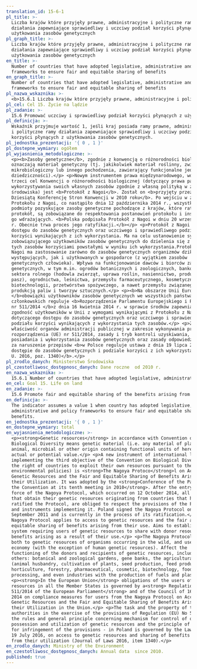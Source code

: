 ```yaml
---
translation_id: 15-6-1
pl_title: >-
  Liczba krajów które przyjęły prawne, administracyjne i polityczne ramy
  działania zapewniające sprawiedliwy i uczciwy podział korzyści płynących z
  użytkowania zasobów genetycznych
pl_graph_title: >-
  Liczba krajów które przyjęły prawne, administracyjne i polityczne ramy
  działania zapewniające sprawiedliwy i uczciwy podział korzyści płynących z
  użytkowania zasobów genetycznych
en_title: >-
  Number of countries that have adopted legislative, administrative and policy
  frameworks to ensure fair and equitable sharing of benefits
en_graph_title: >-
  Number of countries that have adopted legislative, administrative and policy
  frameworks to ensure fair and equitable sharing of benefits
pl_nazwa_wskaznika: >-
  <b>15.6.1 Liczba krajów które przyjęły prawne, administracyjne i polityczne ramy działania zapewniające sprawiedliwy i uczciwy podział korzyści płynących z użytkowania zasobów genetycznych</b>
pl_cel: Cel 15. Życie na lądzie
pl_zadanie: >-
  15.6 Promować uczciwy i sprawiedliwy podział korzyści płynących z użytkowania zasobów genetycznych oraz promować właściwy dostęp do nich, zgodnie z międzynarodowymi postanowieniami
pl_definicja: >-
  Wskaźnik przyjmuje wartość 1, jeśli kraj posiada ramy prawne, administracyjne
  i polityczne ramy działania zapewniające sprawiedliwy i uczciwy podział
  korzyści płynących z użytkowania zasobów genetycznych.
pl_jednostka_prezentacji: '{ 0 , 1 }'
pl_dostepne_wymiary: ogółem
pl_wyjasnienia_metodologiczne: >-
  <p><b>Zasoby genetyczne</b>, zgodnie z konwencją o różnorodności biologicznej,
  oznaczają materiał genetyczny (tj. jakikolwiek materiał roślinny, zwierzęcy,
  mikrobiologiczny lub innego pochodzenia, zawierający funkcjonalne jednostki
  dziedziczności).</p> <p>Nowym instrumentem prawa międzynarodowego, wdrażającym
  trzeci cel Konwencji o różnorodności biologicznej (dotyczący prawa państw do
  wykorzystywania swoich własnych zasobów zgodnie z własną polityką w zakresie
  środowiska) jest <b>Protokół z Nagoi</b>. Został on <b>przyjęty przez
  Dziesiątą Konferencję Stron Konwencji w 2010 roku</b>. Po wejściu w życie
  Protokołu z Nagoi, co nastąpiło dnia 12 października 2014 r., wszystkie
  podmioty pozyskujące zasoby genetyczne pochodzące z krajów, które ratyfikowały
  protokół, są zobowiązane do respektowania postanowień protokołu i instrumentów
  go wdrażających. <b>Polska podpisała Protokół z Nagoi w dniu 20 września 2011
  r. Obecnie trwa proces jego ratyfikacji.</b></p> <p>Protokół z Nagoi dotyczy
  dostępu do zasobów genetycznych oraz uczciwego i sprawiedliwego podziału
  korzyści wynikających z ich wykorzystania. Ma na celu ustanowienie systemu
  zobowiązującego użytkowników zasobów genetycznych do dzielenia się z dawcą
  tych zasobów korzyściami powstałymi w wyniku ich wykorzystania.Protokół z
  Nagoi ma zastosowanie zarówno do zasobów genetycznych organizmów dziko
  występujących, jak i użytkowanych w gospodarce (z wyjątkiem zasobów
  genetycznych człowieka). Wpływa na funkcjonowanie dawców i biorców zasobów
  genetycznych, w tym m.in. ogrodów botanicznych i zoologicznych, banków genów,
  sektora rolnego (hodowla zwierząt, uprawa roślin, nasiennictwo, produkcja
  pasz), ogrodnictwa, leśnictwa, przemysłu farmaceutycznego, kosmetycznego,
  biotechnologii, przetwórstwa spożywczego, a nawet przemysłu związanego z
  produkcją paliw i tworzyw sztucznych.</p> <p><b>Na obszarze Unii Europejskiej
  </b>obowiązki użytkowników zasobów genetycznych we wszystkich państwach
  członkowskich reguluje <b>Rozporządzenie Parlamentu Europejskiego i Rady (UE)
  nr 511/2014 </b>z dnia 16 kwietnia 2014 r. w sprawie środków zapewniających
  zgodność użytkowników w Unii z wymogami wynikającymi z Protokołu z Nagoi
  dotyczącego dostępu do zasobów genetycznych oraz uczciwego i sprawiedliwego
  podziału korzyści wynikających z wykorzystania tych zasobów.</p> <p>Zadania i
  właściwość organów administracji publicznej w zakresie wykonywania przepisów
  rozporządzenia (UE) nr 511/2014, zasady i tryb kontroli uzyskiwania,
  posiadania i wykorzystania zasobów genetycznych oraz zasady odpowiedzialności
  za naruszenie przepisów <b>w Polsce reguluje ustawa z dnia 19 lipca 2016 r. o
  dostępie do zasobów genetycznych i podziale korzyści z ich wykorzystania (Dz.
  U. 2016, poz. 1340)</b>.</p>
pl_zrodlo_danych: Ministerstwo Środowiska
pl_czestotliwosc_dostępnosc_danych: Dane roczne  od 2010 r.
en_nazwa_wskaznika: >-
  15.6.1 Number of countries that have adopted legislative, administrative and policy frameworks to ensure fair and equitable sharing of benefits
en_cel: Goal 15. Life on land
en_zadanie: >-
  15.6 Promote fair and equitable sharing of the benefits arising from the utilization of genetic resources and promote appropriate access to such resources, as internationally agreed
en_definicja: >-
  The indicator assumes a value 1 when country has adopted legislative,
  administrative and policy frameworks to ensure fair and equitable sharing of
  benefits.
en_jednostka_prezentacji: '{ 0 , 1 }'
en_dostepne_wymiary: total
en_wyjasnienia_metodologiczne: >-
  <p><strong>Genetic resources</strong> in accordance with Convention on
  Biological Diversity means genetic material (i.e. any material of plant,
  animal, microbial or other origin containing functional units of heredity) of
  actual or potential value.</p> <p>A new instrument of international law,
  implementing the third objective of the Convention on Biological Diversity (on
  the right of countries to exploit their own resources pursuant to their own
  environmental policies) is <strong>The Nagoya Protoco</strong>l on Access to
  Genetic Resources and the Fair and Equitable Sharing of Benefits Arising from
  their Utilization. It was adopted by the <strong>Conference of the Parties to
  the Convention at its tenth meeting in 2010</strong>. After the entry into
  force of the Nagoya Protocol, which occurred on 12 October 2014, all entities
  that obtain their genetic resources originating from countries that have
  ratified the Protocol, are obliged to respect the provisions of the Protocol
  and instruments implementing it. Poland signed the Nagoya Protocol on 20
  September 2011 and is currently in the process of its ratification.</p> <p>The
  Nagoya Protocol applies to access to genetic resources and the fair and
  equitable sharing of benefits arising from their use. Aims to establish a
  system requiring users of genetic resources to share with donor resources
  benefits arising as a result of their use.</p> <p>The Nagoya Protocol applies
  both to genetic resources of organisms occurring in the wild, and used in the
  economy (with the exception of human genetic resources). Affect the
  functioning of the donors and recipients of genetic resources, including among
  others: botanical and zoological gardens, gene banks, the agricultural sector
  (animal husbandry, cultivation of plants, seed production, feed production),
  horticulture, forestry, pharmaceutical, cosmetic, biotechnology, food
  processing, and even industries with the production of fuels and plastics.</p>
  <p><strong>In the European Union</strong> obligations of the users of genetic
  resources in all the Member States is governed by a<strong> Regulation (EU) No
  511/2014 of the European Parliament</strong> and of the Council of 16 April
  2014 on compliance measures for users from the Nagoya Protocol on Access to
  Genetic Resources and the Fair and Equitable Sharing of Benefits Arising from
  their Utilization in the Union.</p> <p>The task and the property of the public
  authorities in the exercise of the provisions of Regulation (EU) No 511/2014,
  the rules and general principle concerning mechanism for control of obtaining,
  possession and utilization of genetic resources and the principle of liability
  for infringement of the provisions - in Poland is governed by the Law of
  19 July 2016, on access to genetic resources and sharing of benefits arising
  from their utilization (Journal of Laws 2016, item 1340).</p>
en_zrodlo_danych: Ministry of the Environment
en_czestotliwosc_dostępnosc_danych: Annual data  since 2010.
published: true
---
```

